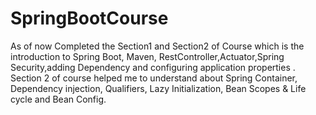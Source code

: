 ﻿# SpringBootCourse
As of now Completed the Section1 and Section2 of Course which is the introduction to Spring Boot, Maven, RestController,Actuator,Spring Security,adding Dependency and configuring application properties .
Section 2 of course helped me to understand about Spring Container, Dependency injection, Qualifiers, Lazy Initialization, Bean Scopes & Life cycle and Bean Config.
